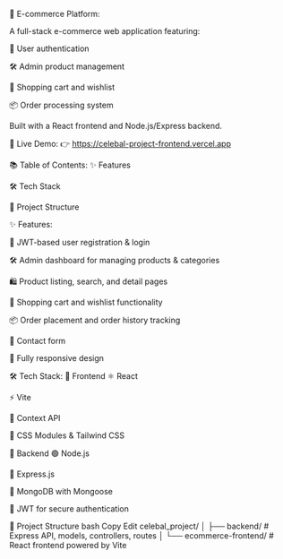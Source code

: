 🛒 E-commerce Platform:

A full-stack e-commerce web application featuring:

🔐 User authentication

🛠 Admin product management

🛒 Shopping cart and wishlist

📦 Order processing system

Built with a React frontend and Node.js/Express backend.


🚀 Live Demo:
👉 https://celebal-project-frontend.vercel.app


📚 Table of Contents:
✨ Features

🛠 Tech Stack

📁 Project Structure


✨ Features:

🔐 JWT-based user registration & login

🛠 Admin dashboard for managing products & categories

🛍 Product listing, search, and detail pages

🛒 Shopping cart and wishlist functionality

📦 Order placement and order history tracking

📩 Contact form

📱 Fully responsive design


🛠 Tech Stack:
🔷 Frontend
⚛️ React

⚡ Vite

🧠 Context API

🎨 CSS Modules & Tailwind CSS

🔶 Backend
🟢 Node.js

🚂 Express.js

🍃 MongoDB with Mongoose

🔐 JWT for secure authentication

📁 Project Structure
bash
Copy
Edit
celebal_project/
│
├── backend/               # Express API, models, controllers, routes
│
└── ecommerce-frontend/    # React frontend powered by Vite
